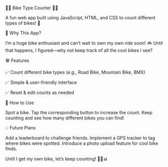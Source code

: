 🚴‍♂️ Bike Type Counter 🚴‍♀️

A fun web app built using JavaScript, HTML, and CSS to count different types of bikes! 🏁

🎯 Why This App?

I’m a huge bike enthusiast and can’t wait to own my own ride soon! 🚲 Until that happens, I figured—why not keep track of all the cool bikes I see?

🛠️ Features

✅ Count different bike types (e.g., Road Bike, Mountain Bike, BMX)

✅ Simple & user-friendly interface

✅ Reset & edit counts as needed

🚀 How to Use

Spot a bike.
Tap the corresponding button to increase the count.
Keep counting and see how many different bikes you can find!

💡 Future Plans

Add a leaderboard to challenge friends.
Implement a GPS tracker to tag where bikes were spotted.
Introduce a photo upload feature for cool bike finds.

Until I get my own bike, let’s keep counting! 🚴‍♂️📊
